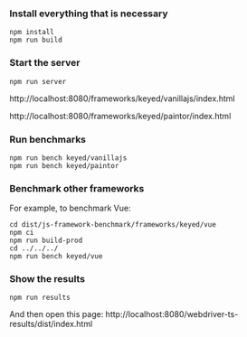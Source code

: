 ### Install everything that is necessary
```
npm install
npm run build
```

### Start the server
```
npm run server
```
http://localhost:8080/frameworks/keyed/vanillajs/index.html

http://localhost:8080/frameworks/keyed/paintor/index.html

### Run benchmarks
```
npm run bench keyed/vanillajs
npm run bench keyed/paintor
```

### Benchmark other frameworks
For example, to benchmark Vue:
```
cd dist/js-framework-benchmark/frameworks/keyed/vue
npm ci
npm run build-prod
cd ../../../
npm run bench keyed/vue
```

### Show the results
```
npm run results
```
And then open this page:
http://localhost:8080/webdriver-ts-results/dist/index.html
